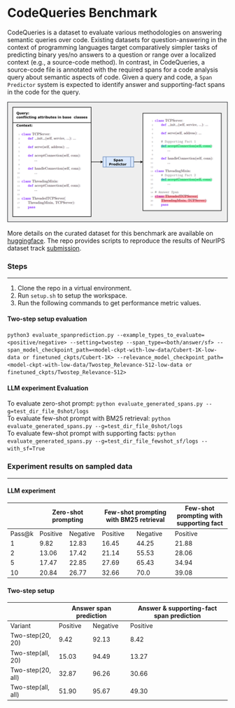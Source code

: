 # CodeQueries Benchmark

CodeQueries is a dataset to evaluate various methodologies on answering semantic queries over code. Existing datasets for question-answering in the context of programming languages target comparatively simpler tasks of predicting binary yes/no answers to a question or range over a localized context (e.g., a source-code method). In contrast, in CodeQueries, a source-code file is annotated with the required spans for a code analysis query about semantic aspects of code. Given a query and code, a `Span Predictor` system is expected to identify answer and supporting-fact spans in the code for the query. 

<p align="center">
    <img src="QA_Task.png" alt="CodeQueries task definition" style="width: 70vw; min-width: 350px;"/>
</p>

More details on the curated dataset for this benchmark are available on [huggingface](https://huggingface.co/datasets/thepurpleowl/codequeries).
The repo provides scripts to reproduce the results of NeurIPS dataset track [submission]().

### Steps
-----------
1. Clone the repo in a virtual environment.
2. Run `setup.sh` to setup the workspace.
3. Run the following commands to get performance metric values.   

#### Two-step setup evaluation
`python3 evaluate_spanprediction.py --example_types_to_evaluate=<positive/negative> --setting=twostep --span_type=<both/answer/sf> --span_model_checkpoint_path=<model-ckpt-with-low-data/Cubert-1K-low-data or finetuned_ckpts/Cubert-1K> --relevance_model_checkpoint_path=<model-ckpt-with-low-data/Twostep_Relevance-512-low-data or finetuned_ckpts/Twostep_Relevance-512>`


#### LLM experiment Evaluation
To evaluate zero-shot prompt: `python evaluate_generated_spans.py --g=test_dir_file_0shot/logs`  
To evaluate few-shot prompt with BM25 retrieval: `python evaluate_generated_spans.py --g=test_dir_file_0shot/logs`  
To evaluate few-shot prompt with supporting facts: `python evaluate_generated_spans.py --g=test_dir_file_fewshot_sf/logs --with_sf=True`


### Experiment results on sampled data
-----------
#### LLM experiment
<table>
  <thead>
    <tr>
      <th></th>
      <th colspan="2">Zero-shot prompting</th>
      <th colspan="2">Few-shot prompting with BM25 retrieval</th>
      <th> Few-shot prompting with supporting fact</th>
    </tr>
  </thead>
  <tbody>
    <tr>
      <td>Pass@k</td>
      <td>Positive</td>
      <td>Negative</td>
      <td>Positive</td>
      <td>Negative</td>
      <td>Positive</td>
    </tr>
    <tr>
      <td>1</td>
      <td>9.82</td>
      <td>12.83</td>
      <td>16.45</td>
      <td>44.25</td>
      <td>21.88</td>
    </tr>
    <tr>
      <td>2</td>
      <td>13.06</td>
      <td>17.42</td>
      <td>21.14</td>
      <td>55.53</td>
      <td>28.06</td>
    </tr>
    <tr>
      <td>5</td>
      <td>17.47</td>
      <td>22.85</td>
      <td>27.69</td>
      <td>65.43</td>
      <td>34.94</td>
    </tr>
    <tr>
      <td>10</td>
      <td>20.84</td>
      <td>26.77</td>
      <td>32.66</td>
      <td>70.0</td>
      <td>39.08</td>
    </tr>
  </tbody>
</table>

 #### Two-step setup
 <table>
  <thead>
    <tr>
      <th></th>
      <th colspan="2">Answer span prediction</th>
      <th>Answer & supporting-fact span prediction</th>
    </tr>
  </thead>
  <tbody>
    <tr>
      <td>Variant</td>
      <td>Positive</td>
      <td>Negative</td>
      <td>Positive</td>
    </tr>
    <tr>
      <td>Two-step(20, 20)</td>
      <td>9.42</td>
      <td>92.13</td>
      <td>8.42</td>
    </tr>
    <tr>
      <td>Two-step(all, 20)</td>
      <td>15.03 </td>
      <td>94.49</td>
      <td>13.27</td>
    </tr>
    <tr>
      <td>Two-step(20, all)</td>
      <td>32.87</td>
      <td>96.26</td>
      <td>30.66</td>
    </tr>
    <tr>
      <td>Two-step(all, all)</td>
      <td>51.90</td>
      <td>95.67</td>
      <td>49.30</td>
    </tr>
  </tbody>
</table>

